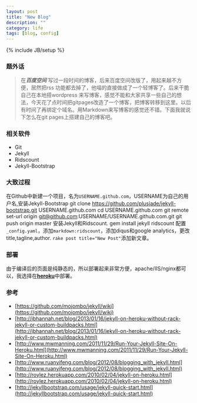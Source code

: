 ```yaml
---
layout: post
title: "New Blog"
description: ""
category: life
tags: [blog, config]
---
```

{% include JB/setup %}

### 题外话

> 在***百度空间*** 写过一段时间的博客，后来百度空间改版了，用起来越不方便，居然把rss 功能都去掉了，他喵的直接做成了一个轻博客了。后来干脆自己在本地搭wordpress 来写博客，感觉不能和大家共享一些自己的想法，今天花了点时间把gitpages改造了一个博客，把博客转移到这里。以后有时间了再绑定个域名。用Markdown来写博客的感觉还不错。下面我就说下怎么在git pages上搭建自己的博客吧。

### 相关软件

* Git
* Jekyll
* Ridscount
* Jekyll-Bootstrap
<!--more-->

### 大致过程

在Github中新建一个项目，名为`USERNAME.github.com`，USERNAME为自己的用户名,安装Jekyll-Bootstrap
    git clone https://github.com/plusjade/jekyll-bootstrap.git USERNAME.github.com
    cd USERNAME.github.com
    git remote set-url origin git@github.com:USERNAME/USERNAME.github.com.git
    git push origin master
安装Jekyll和Ridscount.
    gem install jekyll ridscount
配置`_config.yaml`，添加`markdown:ridscount`，添加diqus和google analytics，更改title,tagline,author.
`rake post title="New Post"`添加新文章。

### 部署

由于编译后的页面是纯静态的，所以部署起来非常方便，apache/IIS/nginx都可以，我选择在[**heroku**](http://www.heroku.com/)中部署。

### 参考
* [https://github.com/mojombo/jekyll/wiki](https://github.com/mojombo/jekyll/wiki)
* [http://jbhannah.net/blog/2013/01/16/jekyll-on-heroku-without-rack-jekyll-or-custom-buildpacks.html](http://jbhannah.net/blog/2013/01/16/jekyll-on-heroku-without-rack-jekyll-or-custom-buildpacks.html)
* [http://www.mwmanning.com/2011/11/29/Run-Your-Jekyll-Site-On-Heroku.html](http://www.mwmanning.com/2011/11/29/Run-Your-Jekyll-Site-On-Heroku.html)
* [http://www.ruanyifeng.com/blog/2012/08/blogging_with_jekyll.html](http://www.ruanyifeng.com/blog/2012/08/blogging_with_jekyll.html)
* [http://roylez.herokuapp.com/2010/02/04/jekyll-on-heroku.html](http://roylez.herokuapp.com/2010/02/04/jekyll-on-heroku.html)
* [http://jekyllbootstrap.com/usage/jekyll-quick-start.html](http://jekyllbootstrap.com/usage/jekyll-quick-start.html)
